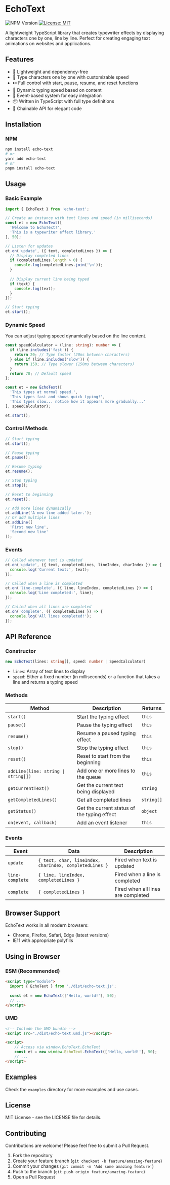 # EchoText

![NPM Version](https://img.shields.io/npm/v/echo-text)
[![License: MIT](https://img.shields.io/badge/License-MIT-blue.svg)](https://opensource.org/licenses/MIT)

A lightweight TypeScript library that creates typewriter effects by displaying characters one by one, line by line. Perfect for creating engaging text animations on websites and applications.

## Features

- 🚀 Lightweight and dependency-free
- 📝 Type characters one by one with customizable speed
- ⏯️ Full control with start, pause, resume, and reset functions
- 🎯 Dynamic typing speed based on content
- 🌈 Event-based system for easy integration
- 📦 Written in TypeScript with full type definitions
- 🔄 Chainable API for elegant code

## Installation

### NPM
```bash
npm install echo-text
# or
yarn add echo-text
# or
pnpm install echo-text
```

## Usage

### Basic Example

```typescript
import { EchoText } from 'echo-text';

// Create an instance with text lines and speed (in milliseconds)
const et = new EchoText([
  'Welcome to EchoText!', 
  'This is a typewriter effect library.'
], 50);

// Listen for updates
et.on('update', ({ text, completedLines }) => {
  // Display completed lines
  if (completedLines.length > 0) {
    console.log(completedLines.join('\n'));
  }
  
  // Display current line being typed
  if (text) {
    console.log(text);
  }
});

// Start typing
et.start();
```

### Dynamic Speed

You can adjust typing speed dynamically based on the line content.

```typescript
const speedCalculator = (line: string): number => {
  if (line.includes('fast')) {
    return 20; // Type faster (20ms between characters)
  } else if (line.includes('slow')) {
    return 150; // Type slower (150ms between characters)
  }
  return 70; // Default speed
};

const et = new EchoText([
  'This types at normal speed.',
  'This types fast and shows quick typing!',
  'This types slow... notice how it appears more gradually...'
], speedCalculator);

et.start();
```

### Control Methods

```typescript
// Start typing
et.start();

// Pause typing
et.pause();

// Resume typing
et.resume();

// Stop typing
et.stop();

// Reset to beginning
et.reset();

// Add more lines dynamically
et.addLine('A new line added later.');
// Or add multiple lines
et.addLine([
  'First new line',
  'Second new line'
]);
```

### Events

```typescript
// Called whenever text is updated
et.on('update', ({ text, completedLines, lineIndex, charIndex }) => {
  console.log('Current text:', text);
});

// Called when a line is completed
et.on('line-complete', ({ line, lineIndex, completedLines }) => {
  console.log('Line completed:', line);
});

// Called when all lines are completed
et.on('complete', ({ completedLines }) => {
  console.log('All lines completed!');
});
```

## API Reference

### Constructor

```typescript
new EchoText(lines: string[], speed: number | SpeedCalculator)
```

- `lines`: Array of text lines to display
- `speed`: Either a fixed number (in milliseconds) or a function that takes a line and returns a typing speed

### Methods

| Method | Description | Returns |
|--------|-------------|---------|
| `start()` | Start the typing effect | `this` |
| `pause()` | Pause the typing effect | `this` |
| `resume()` | Resume a paused typing effect | `this` |
| `stop()` | Stop the typing effect | `this` |
| `reset()` | Reset to start from the beginning | `this` |
| `addLine(line: string \| string[])` | Add one or more lines to the queue | `this` |
| `getCurrentText()` | Get the current text being displayed | `string` |
| `getCompletedLines()` | Get all completed lines | `string[]` |
| `getStatus()` | Get the current status of the typing effect | `object` |
| `on(event, callback)` | Add an event listener | `this` |

### Events

| Event | Data | Description |
|-------|------|-------------|
| `update` | `{ text, char, lineIndex, charIndex, completedLines }` | Fired when text is updated |
| `line-complete` | `{ line, lineIndex, completedLines }` | Fired when a line is completed |
| `complete` | `{ completedLines }` | Fired when all lines are completed |

## Browser Support

EchoText works in all modern browsers:

- Chrome, Firefox, Safari, Edge (latest versions)
- IE11 with appropriate polyfills

## Using in Browser

### ESM (Recommended)

```html
<script type="module">
  import { EchoText } from './dist/echo-text.js';
  
  const et = new EchoText(['Hello, world!'], 50);
  // ...
</script>
```

### UMD

```html
<!-- Include the UMD bundle -->
<script src="./dist/echo-text.umd.js"></script>

<script>
    // Access via window.EchoText.EchoText
    const et = new window.EchoText.EchoText(['Hello, world!'], 50);
    // ...
</script>
```

## Examples

Check the `examples` directory for more examples and use cases.

## License

MIT License - see the LICENSE file for details.

## Contributing

Contributions are welcome! Please feel free to submit a Pull Request.

1. Fork the repository
2. Create your feature branch (`git checkout -b feature/amazing-feature`)
3. Commit your changes (`git commit -m 'Add some amazing feature'`)
4. Push to the branch (`git push origin feature/amazing-feature`)
5. Open a Pull Request